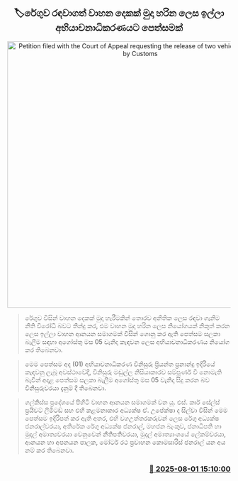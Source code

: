 <p align='center'><b><h2 align='center' title='Petition filed with the Court of Appeal requesting the release of two vehicles detained by Customs'>🏷රේගුව රඳවාගත් වාහන දෙකක් මුදා හරින ලෙස ඉල්ලා අභියාචනාධිකරණයට පෙත්සමක්</h2></b></p>
<p align='center'><img src='https://helakuru.sgp1.cdn.digitaloceanspaces.com/esana/images/lib/court-2.jpg' width='600' alt='Petition filed with the Court of Appeal requesting the release of two vehicles detained by Customs'></p>

> රේගුව විසින් වාහන දෙකක් මුදා හැරීමකින් තොරව අනීතික ලෙස රඳවා ගැනීම නීති විරෝධී බවට තීන්දු කර, එම වාහන මුදා හරින ලෙස නියෝගයක් නිකුත් කරන ලෙස ඉල්ලා වාහන ආනයන සමාගමක් විසින් ගොනු කර ඇති පෙත්සම සලකා බැලීම සඳහා අගෝස්තු මස 05 වැනිදා කැඳවන ලෙස අභියාචනාධිකරණය නියෝග කර තිබෙනවා.

> මෙම පෙත්සම අද (01) අභියාචනාධිකරණ විනිසුරු ප්‍රියන්ත ප්‍රනාන්දු ඉදිරියේ කැඳවනු ලැබූ අවස්ථාවේදී, විනිසුරු මඬුල්ල නිසියාකාරව සම්පූර්ණ වී නොමැති බැවින් අදාළ පෙත්සම සලකා බැලීම අගෝස්තු මස 05 වැනිදා සිදු කරන බව විනිසුරුවරයා දැනුම් දී තිබෙනවා.

> ගල්කිස්ස ප්‍රදේශයේ පිහිටි වාහන ආනයන සමාගමක් වන යූ. එස්. කාර් සේල්ස් ප්‍රයිවට් ලිමිටඩ් සහ එහි කළමනාකාර අධ්‍යක්ෂ ඒ. උපේක්ෂා ද සිල්වා විසින් මෙම පෙත්සම ඉදිරිපත් කර ඇති අතර, එහි වගඋත්තරකරුවන් ලෙස රේගු අධ්‍යක්ෂ ජනරාල්වරයා, අතිරේක රේගු අධ්‍යක්ෂ ජනරාල්, මහජන බැංකුව, ජනාධිපති හා මුදල් අමාත්‍යවරයා වෙනුවෙන් නීතිපතිවරයා, මුදල් අමාත්‍යාංශයේ ලේකම්වරයා, ආනයන හා අපනයන පාලක, මෝටර් රථ ප්‍රවාහන කොමසාරිස් ජනරාල් යන අය නම් කර තිබෙනවා.



<h3 align='right'><a href='https://www.helakuru.lk/esana/p/112368/'>📅 2025-08-01 15:10:00</a></h3>
